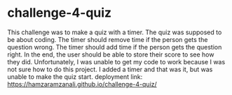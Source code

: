 # challenge-4-quiz
This challenge was to make a quiz with a timer. The quiz was supposed to be about coding. The timer should remove time if the person gets the question wrong. The timer should add time if the person gets the question right. In the end, the user should be able to store their score to see how they did. Unfortunately, I was unable to get my code to work because I was not sure how to do this project. I added a timer and that was it, but was unable to make the quiz start. 
deployment link: https://hamzaramzanali.github.io/challenge-4-quiz/
